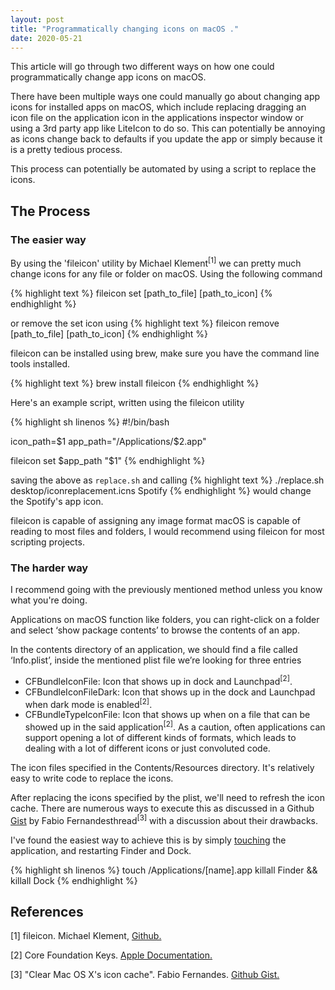 ```yaml
---
layout: post
title: "Programmatically changing icons on macOS ."
date: 2020-05-21
---
```


This article will go through two different ways on how one could programmatically change app icons on macOS.

There have been multiple ways one could manually go about changing app icons for installed apps on macOS, which include replacing dragging an icon file on the application icon in the applications inspector window or using a 3rd party app like LiteIcon to do so. This can potentially be annoying as icons change back to defaults if you update the app or simply because it is a pretty tedious process.

This process can potentially be automated by using a script to replace the icons.

## The Process

### The easier way

By using the 'fileicon' utility by Michael Klement<sup>[1]</sup> we can pretty much change icons for any file or folder on macOS. Using the following command

{% highlight text %}
fileicon set [path_to_file] [path_to_icon]
{% endhighlight %}

or remove the set icon using
{% highlight text %}
fileicon remove [path_to_file] [path_to_icon]
{% endhighlight %}

fileicon can be installed using brew, make sure you have the command line tools installed.

{% highlight text %}
brew install fileicon
{% endhighlight %}

Here's an example script, written using the fileicon utility

{% highlight sh linenos %}
#!/bin/bash

icon_path=$1
app_path="/Applications/$2.app"

fileicon set $app_path "$1"
{% endhighlight %}

saving the above as `replace.sh` and calling
{% highlight text %}
./replace.sh desktop/iconreplacement.icns Spotify
{% endhighlight %}
would change the Spotify's app icon.

fileicon is capable of assigning any image format macOS is capable of reading to most files and folders, I would recommend using fileicon for most scripting projects.

### The harder way

I recommend going with the previously mentioned method unless you know what you're doing. 

Applications on macOS function like folders, you can right-click on a folder and select ‘show package contents’ to browse the contents of an app. 

In the contents directory of an application, we should find a file called ‘Info.plist’, inside the mentioned plist file we’re looking for three entries
- CFBundleIconFile:
Icon that shows up in dock and Launchpad<sup>[2]</sup>.
- CFBundleIconFileDark:
Icon that shows up in the dock and Launchpad when dark mode is enabled<sup>[2]</sup>.
- CFBundleTypeIconFile:
Icon that shows up when on a file that can be showed up in the said application<sup>[2]</sup>. As a caution, often applications can support opening a lot of different kinds of formats, which leads to dealing with a lot of different icons or just convoluted code.

The icon files specified in the Contents/Resources directory. It's relatively easy to write code to replace the icons.

After replacing the icons specified by the plist, we'll need to refresh the icon cache. There are numerous ways to execute this as discussed in a Github [Gist](https://gist.github.com/fabiofl/5873100) by Fabio Fernandesthread<sup>[3]</sup> with a discussion about their drawbacks.

I've found the easiest way to achieve this is by simply [touching](https://gist.github.com/fabiofl/5873100#gistcomment-1320553) the application, and restarting Finder and Dock.

{% highlight sh linenos %}
touch /Applications/[name].app
killall Finder && killall Dock
{% endhighlight %}



## References
[1] fileicon. Michael Klement, [Github.](https://github.com/mklement0/fileicon)

[2] Core Foundation Keys. [Apple Documentation.](https://developer.apple.com/library/archive/documentation/General/Reference/InfoPlistKeyReference/Articles/CoreFoundationKeys.html)

[3] "Clear Mac OS X's icon cache". Fabio Fernandes. [Github Gist.](https://gist.github.com/fabiofl/5873100)
